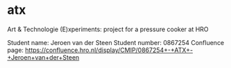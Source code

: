 # atx
Art &amp; Technologie (E)xperiments: project for a pressure cooker at HRO

Student name: Jeroen van der Steen
Student number: 0867254
Confluence page: https://confluence.hro.nl/display/CMIP/0867254+-+ATX+-+Jeroen+van+der+Steen
